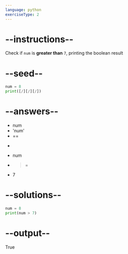 ```yaml
---
language: python
exerciseType: 2
---
```


# --instructions--

Check if `num` is **greater than** `7`, printing the boolean result

# --seed--

```python
num = 8
print([/][/][/])
```

# --answers--

- num 
- 'num' 
- == 
- > 
- num 
- >= 
- 7

# --solutions--

```python
num = 8
print(num > 7)
```

# --output--

True
